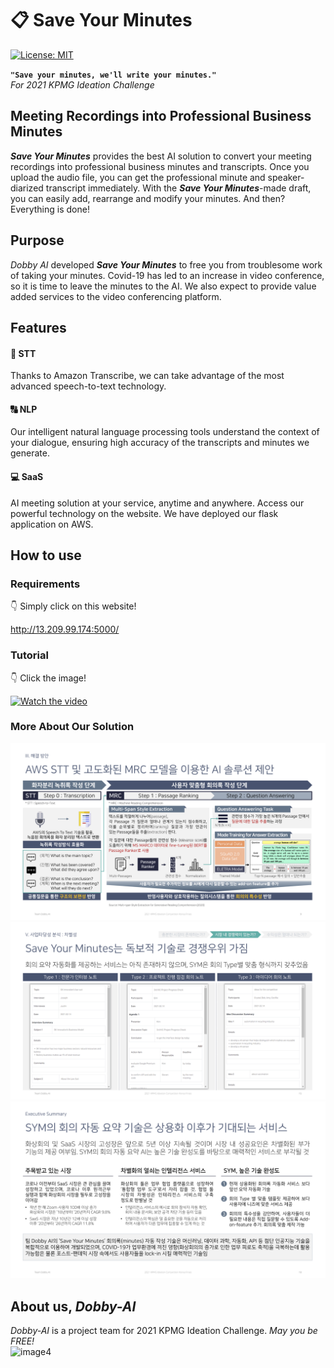 # :clipboard: Save Your Minutes

[![License: MIT](https://img.shields.io/badge/License-MIT-yellow.svg)](https://opensource.org/licenses/MIT)

**`"Save your minutes, we'll write your minutes."`**   
*For 2021 KPMG Ideation Challenge*  

## Meeting Recordings into Professional Business Minutes
***Save Your Minutes*** provides the best AI solution to convert your meeting recordings into professional business minutes and transcripts. Once you upload the audio file, you can get the professional minute and speaker-diarized transcript immediately. With the ***Save Your Minutes***-made draft, you can easily add, rearrange and modify your minutes. And then? Everything is done!

## Purpose
*Dobby AI* developed ***Save Your Minutes*** to free you from troublesome work of taking your minutes. Covid-19 has led to an increase in video conference, so it is time to leave the minutes to the AI. We also expect to provide value added services to the video conferencing platform.


## Features
#### :microphone: STT
Thanks to Amazon Transcribe, we can take advantage of the most advanced speech-to-text technology.

#### :capital_abcd: NLP
Our intelligent natural language processing tools understand the context of your dialogue, ensuring high accuracy of the transcripts and minutes we generate.

#### :computer: SaaS
AI meeting solution at your service, anytime and anywhere. Access our powerful technology on the website. We have deployed our flask application on AWS.

## How to use
### Requirements
:point_down: Simply click on this website!

http://13.209.99.174:5000/

### Tutorial 
:point_down: Click the image!

[![Watch the video](https://www.gstatic.com/images/branding/product/2x/youtube_kids_96dp.png)](https://youtu.be/AqIHGU59u1c)


### More About Our Solution
![image1](https://raw.githubusercontent.com/Soyeon-ErinLee/Dobby-AI/main/solution.png)
![image2](https://raw.githubusercontent.com/Soyeon-ErinLee/Dobby-AI/main/compadv.png)
![image3](https://raw.githubusercontent.com/Soyeon-ErinLee/Dobby-AI/main/execsum.png)


## About us, *Dobby-AI*
*Dobby-AI* is a project team for 2021 KPMG Ideation Challenge. *May you be FREE!*   
![image4](https://raw.githubusercontent.com/Soyeon-ErinLee/Dobby-AI/main/aboutus.png)
